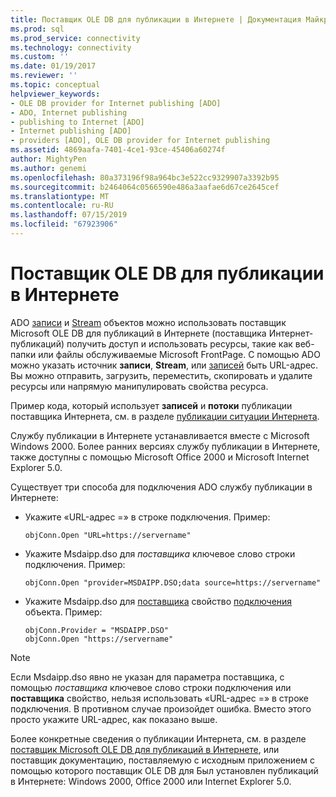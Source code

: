 ```yaml
---
title: Поставщик OLE DB для публикации в Интернете | Документация Майкрософт
ms.prod: sql
ms.prod_service: connectivity
ms.technology: connectivity
ms.custom: ''
ms.date: 01/19/2017
ms.reviewer: ''
ms.topic: conceptual
helpviewer_keywords:
- OLE DB provider for Internet publishing [ADO]
- ADO, Internet publishing
- publishing to Internet [ADO]
- Internet publishing [ADO]
- providers [ADO], OLE DB provider for Internet publishing
ms.assetid: 4869aafa-7401-4ce1-93ce-45406a60274f
author: MightyPen
ms.author: genemi
ms.openlocfilehash: 80a373196f98a964bc3e522cc9329907a3392b95
ms.sourcegitcommit: b2464064c0566590e486a3aafae6d67ce2645cef
ms.translationtype: MT
ms.contentlocale: ru-RU
ms.lasthandoff: 07/15/2019
ms.locfileid: "67923906"
---
```

# <a name="the-ole-db-provider-for-internet-publishing"></a>Поставщик OLE DB для публикации в Интернете
ADO [записи](../../../ado/reference/ado-api/record-object-ado.md) и [Stream](../../../ado/reference/ado-api/stream-object-ado.md) объектов можно использовать поставщик Microsoft OLE DB для публикаций в Интернете (поставщика Интернет-публикаций) получить доступ и использовать ресурсы, такие как веб-папки или файлы обслуживаемые Microsoft FrontPage. С помощью ADO можно указать источник **записи**, **Stream**, или [записей](../../../ado/reference/ado-api/recordset-object-ado.md) быть URL-адрес. Вы можно отправить, загрузить, переместить, скопировать и удалите ресурсы или напрямую манипулировать свойства ресурса.  
  
 Пример кода, который использует **записей** и **потоки** публикации поставщика Интернета, см. в разделе [публикации ситуации Интернета](../../../ado/guide/data/internet-publishing-scenario.md).  
  
 Службу публикации в Интернете устанавливается вместе с Microsoft Windows 2000. Более ранних версиях службу публикации в Интернете, также доступны с помощью Microsoft Office 2000 и Microsoft Internet Explorer 5.0.  
  
 Существует три способа для подключения ADO службу публикации в Интернете:  
  
-   Укажите «URL-адрес =» в строке подключения. Пример:  
  
    ```  
    objConn.Open "URL=https://servername"  
    ```  
  
-   Укажите Msdaipp.dso для *поставщика* ключевое слово строки подключения. Пример:  
  
    ```  
    objConn.Open "provider=MSDAIPP.DSO;data source=https://servername"  
    ```  
  
-   Укажите Msdaipp.dso для [поставщика](../../../ado/reference/ado-api/provider-property-ado.md) свойство [подключения](../../../ado/reference/ado-api/connection-object-ado.md) объекта. Пример:  
  
    ```  
    objConn.Provider = "MSDAIPP.DSO"  
    objConn.Open "https://servername"  
    ```  
  
> [!NOTE]
>  Если Msdaipp.dso явно не указан для параметра поставщика, с помощью *поставщика* ключевое слово строки подключения или **поставщика** свойство, нельзя использовать «URL-адрес =» в строке подключения. В противном случае произойдет ошибка. Вместо этого просто укажите URL-адрес, как показано выше.  
  
 Более конкретные сведения о публикации Интернета, см. в разделе [поставщик Microsoft OLE DB для публикаций в Интернете](../../../ado/guide/appendixes/microsoft-ole-db-provider-for-internet-publishing.md), или поставщик документацию, поставляемую с исходным приложением с помощью которого поставщик OLE DB для Был установлен публикаций в Интернете: Windows 2000, Office 2000 или Internet Explorer 5.0.
